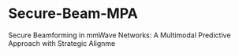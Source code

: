 # Secure-Beam-MPA
Secure Beamforming in mmWave Networks: A Multimodal Predictive Approach with Strategic Alignme
